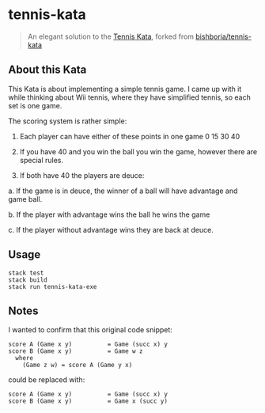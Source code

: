 # tennis-kata

> An elegant solution to the [Tennis Kata](http://codingdojo.org/kata/Tennis), forked from [bishboria/tennis-kata](https://github.com/bishboria/tennis-kata)

## About this Kata

This Kata is about implementing a simple tennis game. I came up with it while thinking about Wii tennis, where they have simplified tennis, so each set is one game.

The scoring system is rather simple:

1. Each player can have either of these points in one game 0 15 30 40

2. If you have 40 and you win the ball you win the game, however there are special rules.

3. If both have 40 the players are deuce:

  a. If the game is in deuce, the winner of a ball will have advantage and game ball.

  b. If the player with advantage wins the ball he wins the game

  c. If the player without advantage wins they are back at deuce.

## Usage

```
stack test
stack build
stack run tennis-kata-exe
```

## Notes

I wanted to confirm that this original code snippet:

```
score A (Game x y)          = Game (succ x) y
score B (Game x y)          = Game w z
  where
    (Game z w) = score A (Game y x)
```

could be replaced with:

```
score A (Game x y)          = Game (succ x) y
score B (Game x y)          = Game x (succ y)
```
